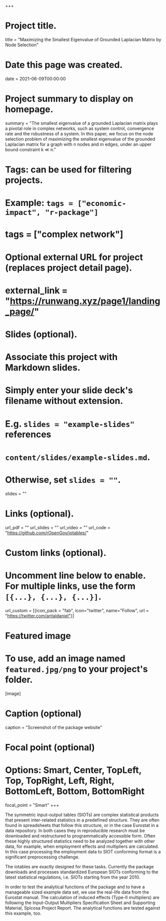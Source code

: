 +++
# Project title.
title = "Maximizing the Smallest Eigenvalue of Grounded
Laplacian Matrix by Node Selection"

# Date this page was created.
date = 2021-06-09T00:00:00

# Project summary to display on homepage.
summary = "The smallest eigenvalue of a grounded Laplacian matrix plays a pivotal role in complex networks, such as system control, convergence rate and the robustness of a system. In this paper, we focus on the node selection problem of maximizing the smallest eigenvalue of the grounded Laplacian matrix for a graph with n nodes and m edges, under an upper bound constraint k ≪ n."

# Tags: can be used for filtering projects.
# Example: `tags = ["economic-impact", "r-package"]`
# tags = ["complex network"]

# Optional external URL for project (replaces project detail page).
# external_link = "https://runwang.xyz/page1/landing_page/"

# Slides (optional).
#   Associate this project with Markdown slides.
#   Simply enter your slide deck's filename without extension.
#   E.g. `slides = "example-slides"` references 
#   `content/slides/example-slides.md`.
#   Otherwise, set `slides = ""`.
slides = ""

# Links (optional).
url_pdf = ""
url_slides = ""
url_video = ""
url_code = "https://github.com/rOpenGov/iotables/"

# Custom links (optional).
#   Uncomment line below to enable. For multiple links, use the form `[{...}, {...}, {...}]`.
url_custom = [{icon_pack = "fab", icon="twitter", name="Follow", url = "https://twitter.com/antaldaniel"}]

# Featured image
# To use, add an image named `featured.jpg/png` to your project's folder. 
[image]
  # Caption (optional)
  caption = "Screenshot of the package website"
  
  # Focal point (optional)
  # Options: Smart, Center, TopLeft, Top, TopRight, Left, Right, BottomLeft, Bottom, BottomRight
  focal_point = "Smart"
+++

The symmetric input-output tables (SIOTs) are complex statistical products that present inter-related statistics in a predefined structure. They are often found in spreadsheets that follow this structure, or in the case Eurostat in a data repository. In both cases they in reproducible research must be downloaded and restructured to programmatically accessible form. Often these highly structured statistics need to be analyzed together with other data, for example, when employment effects and multipliers are calculated. In this case processing the employment data to SIOT conforming format is a significant preprocessing challenge.

The iotables are exactly designed for these tasks. Currently the package downloads and processes standardized European SIOTs conforming to the latest statistical regulations, i.e. SIOTs starting from the year 2010.

In order to test the analytical functions of the package and to have a manageable sized example data set, we use the real-life data from the Eurostat manual. The calculation of induced effects (Type-II multipliers) are following the Input-Output Multipliers Specification Sheet and Supporting Material, Spicosa Project Report. The analytical functions are tested against this example, too.
